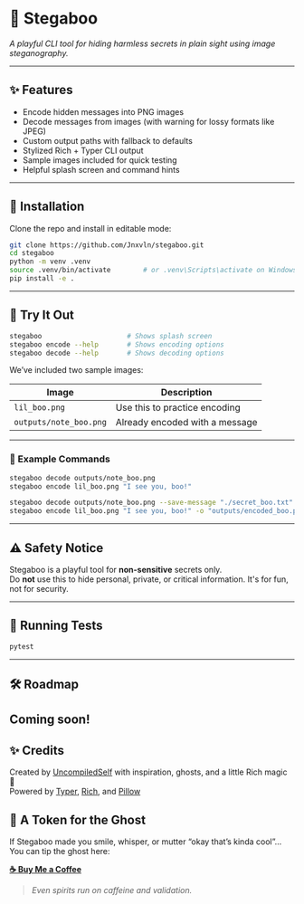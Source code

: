 # 👻 Stegaboo

*A playful CLI tool for hiding harmless secrets in plain sight using image steganography.*

---

## ✨ Features

- Encode hidden messages into PNG images
- Decode messages from images (with warning for lossy formats like JPEG)
- Custom output paths with fallback to defaults
- Stylized Rich + Typer CLI output
- Sample images included for quick testing
- Helpful splash screen and command hints

---

## 🚀 Installation

Clone the repo and install in editable mode:

```bash
git clone https://github.com/Jnxvln/stegaboo.git
cd stegaboo
python -m venv .venv
source .venv/bin/activate        # or .venv\Scripts\activate on Windows
pip install -e .
```

---

## 🎯 Try It Out

```bash
stegaboo                     # Shows splash screen
stegaboo encode --help       # Shows encoding options
stegaboo decode --help       # Shows decoding options
```

We’ve included two sample images:

| Image               | Description                  |
|--------------------|------------------------------|
| `lil_boo.png`       | Use this to practice encoding |
| `outputs/note_boo.png` | Already encoded with a message |

---

### 🧪 Example Commands

```bash
stegaboo decode outputs/note_boo.png
stegaboo encode lil_boo.png "I see you, boo!"
```

```bash
stegaboo decode outputs/note_boo.png --save-message "./secret_boo.txt"
stegaboo encode lil_boo.png "I see you, boo!" -o "outputs/encoded_boo.png"
```

---

## ⚠️ Safety Notice

Stegaboo is a playful tool for **non-sensitive** secrets only.  
Do **not** use this to hide personal, private, or critical information. It's for fun, not for security.

---

## 🧪 Running Tests

```bash
pytest
```

---

## 🛠️ Roadmap

Coming soon!
---

## ✨ Credits

Created by [UncompiledSelf](https://buymeacoffee.com/uncompiledself) with inspiration, ghosts, and a little Rich magic 👻  
Powered by [Typer](https://typer.tiangolo.com/), [Rich](https://rich.readthedocs.io/), and [Pillow](https://python-pillow.org/)

## 👻 A Token for the Ghost

If Stegaboo made you smile, whisper, or mutter “okay that’s kinda cool”...  
You can tip the ghost here:

[**☕ Buy Me a Coffee**](https://buymeacoffee.com/uncompiledself)

> _Even spirits run on caffeine and validation._
